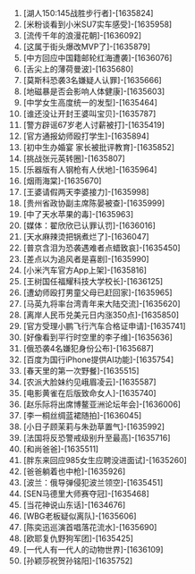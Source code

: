 
1. [湖人150:145战胜步行者]-[1635824]
1. [米粉谈看到小米SU7实车感受]-[1635958]
1. [流传千年的浪漫花朝]-[1636092]
1. [这属于街头爆改MVP了]-[1635879]
1. [中方回应中国籍邮轮红海遭袭]-[1636076]
1. [舌尖上的薄荷曼波]-[1635680]
1. [莫斯科恐袭3名嫌疑人认罪]-[1635666]
1. [地磁暴是否会影响人体健康]-[1635603]
1. [中学女生高度统一的发型]-[1635464]
1. [谁还没让开封王婆叫宝贝]-[1635787]
1. [警方辟谣67岁老人讨薪被打]-[1635419]
1. [官方通报幼师殴打学生]-[1635894]
1. [初中生办婚宴 家长被批评教育]-[1635852]
1. [挑战张元英转圈]-[1635807]
1. [乐器版有人钢枪有人伏地]-[1635964]
1. [烟雨海棠]-[1635670]
1. [王婆请假两天李婆接力]-[1635998]
1. [贵州省政协副主席陈晏被查]-[1635999]
1. [中了天水苹果的毒]-[1635963]
1. [媒体：翟欣欣已认罪认罚]-[1636016]
1. [天水麻辣烫把锅煮烂了]-[1636047]
1. [普京含泪为恐袭遇难者点蜡致哀]-[1635450]
1. [差点以为追风者是喜剧]-[1635990]
1. [小米汽车官方App上架]-[1635816]
1. [王树国任福耀科技大学校长]-[1636125]
1. [遭幼师殴打男童父母已赶回家]-[1635965]
1. [马英九将率台湾青年来大陆交流]-[1635620]
1. [离岸人民币兑美元日内涨350点]-[1635850]
1. [官方受理小鹏飞行汽车合格证申请]-[1635741]
1. [好像看到平行时空里的李子维]-[1635636]
1. [俄恐袭4名嫌犯身份公布]-[1635687]
1. [百度为国行iPhone提供AI功能]-[1635754]
1. [春天里的第一次野餐]-[1635515]
1. [农派大脸妹约见峨眉凌云]-[1635587]
1. [电影黄雀在后版致命女人]-[1635740]
1. [赵乐际将出席博鳌亚洲论坛年会]-[1636006]
1. [李一桐丝绸蓝裙随拍]-[1636045]
1. [小日子顾茉莉与朱劲草置气]-[1635992]
1. [法国将反恐警戒级别升至最高]-[1635716]
1. [和尚爸爸]-[1635511]
1. [胖东来回应985女生应聘没进面试]-[1635260]
1. [爸爸躺着也中枪]-[1635926]
1. [波兰：俄导弹侵犯波兰领空]-[1635451]
1. [SEN马德里大师赛夺冠]-[1635468]
1. [当花神说山东话]-[1634676]
1. [WBG老板疑似离队]-[1635606]
1. [陈奕迅巡演首唱落花流水]-[1635690]
1. [欧耶复仇野狗军团]-[1635425]
1. [一代人有一代人的动物世界]-[1636109]
1. [孙颖莎祝贺孙铭阳]-[1635752]
